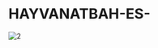 ﻿# HAYVANATBAH-ES-
![2](https://user-images.githubusercontent.com/108542816/192149804-abd7be9e-6baf-4422-ac83-179de6550816.png)
